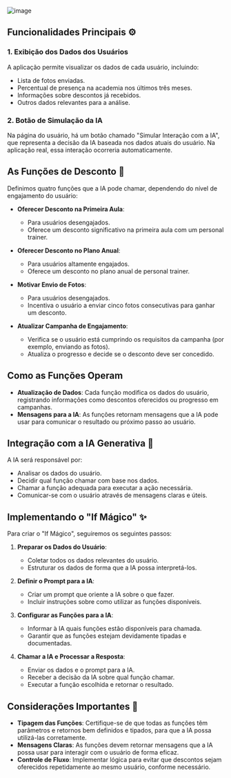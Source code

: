 ![image](https://github.com/user-attachments/assets/746adaab-ca47-4d3c-b24c-c1fdf3eba25a)

## Funcionalidades Principais ⚙️

### 1. Exibição dos Dados dos Usuários
A aplicação permite visualizar os dados de cada usuário, incluindo:
- Lista de fotos enviadas.
- Percentual de presença na academia nos últimos três meses.
- Informações sobre descontos já recebidos.
- Outros dados relevantes para a análise.

### 2. Botão de Simulação da IA
Na página do usuário, há um botão chamado "Simular Interação com a IA", que representa a decisão da IA baseada nos dados atuais do usuário. Na aplicação real, essa interação ocorreria automaticamente.

## As Funções de Desconto 🎁
Definimos quatro funções que a IA pode chamar, dependendo do nível de engajamento do usuário:

- **Oferecer Desconto na Primeira Aula**:
  - Para usuários desengajados.
  - Oferece um desconto significativo na primeira aula com um personal trainer.

- **Oferecer Desconto no Plano Anual**:
  - Para usuários altamente engajados.
  - Oferece um desconto no plano anual de personal trainer.

- **Motivar Envio de Fotos**:
  - Para usuários desengajados.
  - Incentiva o usuário a enviar cinco fotos consecutivas para ganhar um desconto.

- **Atualizar Campanha de Engajamento**:
  - Verifica se o usuário está cumprindo os requisitos da campanha (por exemplo, enviando as fotos).
  - Atualiza o progresso e decide se o desconto deve ser concedido.

## Como as Funções Operam

- **Atualização de Dados**: Cada função modifica os dados do usuário, registrando informações como descontos oferecidos ou progresso em campanhas.
- **Mensagens para a IA**: As funções retornam mensagens que a IA pode usar para comunicar o resultado ou próximo passo ao usuário.

## Integração com a IA Generativa 🧠
A IA será responsável por:
- Analisar os dados do usuário.
- Decidir qual função chamar com base nos dados.
- Chamar a função adequada para executar a ação necessária.
- Comunicar-se com o usuário através de mensagens claras e úteis.

## Implementando o "If Mágico" ✨
Para criar o "If Mágico", seguiremos os seguintes passos:

1. **Preparar os Dados do Usuário**:
   - Coletar todos os dados relevantes do usuário.
   - Estruturar os dados de forma que a IA possa interpretá-los.

2. **Definir o Prompt para a IA**:
   - Criar um prompt que oriente a IA sobre o que fazer.
   - Incluir instruções sobre como utilizar as funções disponíveis.

3. **Configurar as Funções para a IA**:
   - Informar à IA quais funções estão disponíveis para chamada.
   - Garantir que as funções estejam devidamente tipadas e documentadas.

4. **Chamar a IA e Processar a Resposta**:
   - Enviar os dados e o prompt para a IA.
   - Receber a decisão da IA sobre qual função chamar.
   - Executar a função escolhida e retornar o resultado.

## Considerações Importantes 📝
- **Tipagem das Funções**: Certifique-se de que todas as funções têm parâmetros e retornos bem definidos e tipados, para que a IA possa utilizá-las corretamente.
- **Mensagens Claras**: As funções devem retornar mensagens que a IA possa usar para interagir com o usuário de forma eficaz.
- **Controle de Fluxo**: Implementar lógica para evitar que descontos sejam oferecidos repetidamente ao mesmo usuário, conforme necessário.
